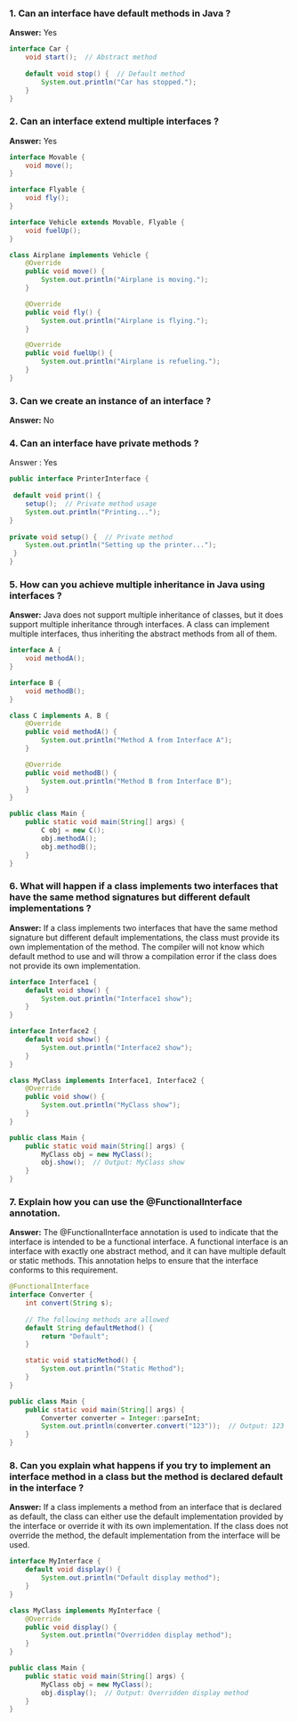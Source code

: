 ### 1. Can an interface have default methods in Java ?
<b>Answer:</b> Yes 
```java
interface Car {
    void start();  // Abstract method
    
    default void stop() {  // Default method
        System.out.println("Car has stopped.");
    }
}
```
### 2. Can an interface extend multiple interfaces ?
<b>Answer:</b> Yes
```java
interface Movable {
    void move();
}

interface Flyable {
    void fly();
}

interface Vehicle extends Movable, Flyable {
    void fuelUp();
}

class Airplane implements Vehicle {
    @Override
    public void move() {
        System.out.println("Airplane is moving.");
    }

    @Override
    public void fly() {
        System.out.println("Airplane is flying.");
    }

    @Override
    public void fuelUp() {
        System.out.println("Airplane is refueling.");
    }
}
```
### 3.  Can we create an instance of an interface ?
<b>Answer:</b> No

### 4. Can an interface have private methods ?
Answer : Yes
```java 
public interface PrinterInterface {
	
 default void print() {
    setup();  // Private method usage
    System.out.println("Printing...");
}
	    
private void setup() {  // Private method
    System.out.println("Setting up the printer...");
 }
}
```
### 5. How can you achieve multiple inheritance in Java using interfaces ?
<b>Answer:</b> Java does not support multiple inheritance of classes, but it does support multiple inheritance through interfaces. A class can implement multiple interfaces, thus inheriting the abstract methods from all of them.
```java
interface A {
    void methodA();
}

interface B {
    void methodB();
}

class C implements A, B {
    @Override
    public void methodA() {
        System.out.println("Method A from Interface A");
    }

    @Override
    public void methodB() {
        System.out.println("Method B from Interface B");
    }
}

public class Main {
    public static void main(String[] args) {
        C obj = new C();
        obj.methodA();
        obj.methodB();
    }
}
```
### 6.  What will happen if a class implements two interfaces that have the same method signatures but different default implementations ?
<b>Answer:</b> If a class implements two interfaces that have the same method signature but different default implementations, the class must provide its own implementation of the method. The compiler will not know which default method to use and will throw a compilation error if the class does not provide its own implementation.
```java
interface Interface1 {
    default void show() {
        System.out.println("Interface1 show");
    }
}

interface Interface2 {
    default void show() {
        System.out.println("Interface2 show");
    }
}

class MyClass implements Interface1, Interface2 {
    @Override
    public void show() {
        System.out.println("MyClass show");
    }
}

public class Main {
    public static void main(String[] args) {
        MyClass obj = new MyClass();
        obj.show();  // Output: MyClass show
    }
}
```
### 7. Explain how you can use the @FunctionalInterface annotation.
<b>Answer:</b> The @FunctionalInterface annotation is used to indicate that the interface is intended to be a functional interface. A functional interface is an interface with exactly one abstract method, and it can have multiple default or static methods. This annotation helps to ensure that the interface conforms to this requirement.
```java
@FunctionalInterface
interface Converter {
    int convert(String s);
    
    // The following methods are allowed
    default String defaultMethod() {
        return "Default";
    }

    static void staticMethod() {
        System.out.println("Static Method");
    }
}

public class Main {
    public static void main(String[] args) {
        Converter converter = Integer::parseInt;
        System.out.println(converter.convert("123"));  // Output: 123
    }
}
```
### 8. Can you explain what happens if you try to implement an interface method in a class but the method is declared default in the interface ?
<b>Answer:</b> If a class implements a method from an interface that is declared as default, the class can either use the default implementation provided by the interface or override it with its own implementation. If the class does not override the method, the default implementation from the interface will be used.
```java
interface MyInterface {
    default void display() {
        System.out.println("Default display method");
    }
}

class MyClass implements MyInterface {
    @Override
    public void display() {
        System.out.println("Overridden display method");
    }
}

public class Main {
    public static void main(String[] args) {
        MyClass obj = new MyClass();
        obj.display();  // Output: Overridden display method
    }
}
```




